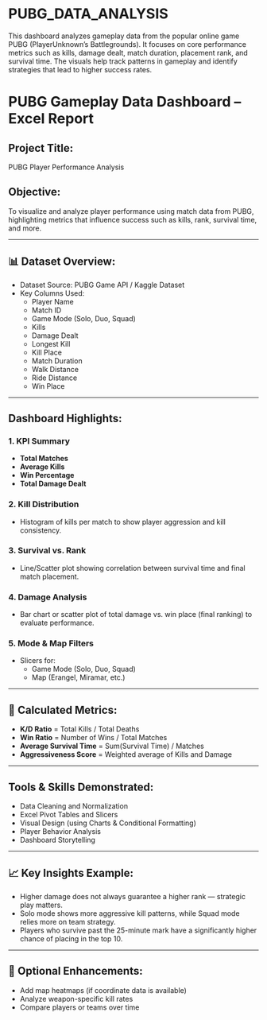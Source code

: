 # PUBG_DATA_ANALYSIS
This dashboard analyzes gameplay data from the popular online game PUBG (PlayerUnknown’s Battlegrounds). It focuses on core performance metrics such as kills, damage dealt, match duration, placement rank, and survival time. The visuals help track patterns in gameplay and identify strategies that lead to higher success rates.
# PUBG Gameplay Data Dashboard – Excel Report

##  Project Title:
PUBG Player Performance Analysis

##  Objective:
To visualize and analyze player performance using match data from PUBG, highlighting metrics that influence success such as kills, rank, survival time, and more.

---

## 📊 Dataset Overview:
- Dataset Source: PUBG Game API / Kaggle Dataset
- Key Columns Used:
  - Player Name
  - Match ID
  - Game Mode (Solo, Duo, Squad)
  - Kills
  - Damage Dealt
  - Longest Kill
  - Kill Place
  - Match Duration
  - Walk Distance
  - Ride Distance
  - Win Place

---

##  Dashboard Highlights:

### 1. KPI Summary
- **Total Matches**
- **Average Kills**
- **Win Percentage**
- **Total Damage Dealt**

### 2. Kill Distribution
- Histogram of kills per match to show player aggression and kill consistency.

### 3. Survival vs. Rank
- Line/Scatter plot showing correlation between survival time and final match placement.

### 4. Damage Analysis
- Bar chart or scatter plot of total damage vs. win place (final ranking) to evaluate performance.

### 5. Mode & Map Filters
- Slicers for:
  - Game Mode (Solo, Duo, Squad)
  - Map (Erangel, Miramar, etc.)

---

## 🧮 Calculated Metrics:
- **K/D Ratio** = Total Kills / Total Deaths
- **Win Ratio** = Number of Wins / Total Matches
- **Average Survival Time** = Sum(Survival Time) / Matches
- **Aggressiveness Score** = Weighted average of Kills and Damage

---

##  Tools & Skills Demonstrated:
- Data Cleaning and Normalization
- Excel Pivot Tables and Slicers
- Visual Design (using Charts & Conditional Formatting)
- Player Behavior Analysis
- Dashboard Storytelling

---

## 📈 Key Insights Example:
- Higher damage does not always guarantee a higher rank — strategic play matters.
- Solo mode shows more aggressive kill patterns, while Squad mode relies more on team strategy.
- Players who survive past the 25-minute mark have a significantly higher chance of placing in the top 10.

---

## 🔧 Optional Enhancements:
- Add map heatmaps (if coordinate data is available)
- Analyze weapon-specific kill rates
- Compare players or teams over time
